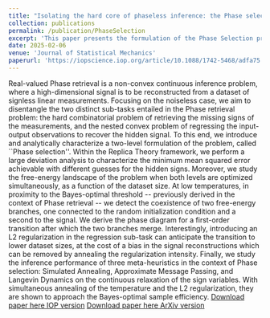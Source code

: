 ```yaml
---
title: "Isolating the hard core of phaseless inference: the Phase selection formulation"
collection: publications
permalink: /publication/PhaseSelection
excerpt: 'This paper presents the formulation of the Phase Selection problem'
date: 2025-02-06
venue: 'Journal of Statistical Mechanics'
paperurl: 'https://iopscience.iop.org/article/10.1088/1742-5468/adfa75'
---
```

Real-valued Phase retrieval is a non-convex continuous inference problem, where a high-dimensional signal is to be reconstructed from a dataset of signless linear measurements. Focusing on the noiseless case, we aim to disentangle the two distinct sub-tasks entailed in the Phase retrieval problem: the hard combinatorial problem of retrieving the missing signs of the measurements, and the nested convex problem of regressing the input-output observations to recover the hidden signal. To this end, we introduce and analytically characterize a two-level formulation of the problem, called ``Phase selection''. Within the Replica Theory framework, we perform a large deviation analysis to characterize the minimum mean squared error achievable with different guesses for the hidden signs. Moreover, we study the free-energy landscape of the problem when both levels are optimized simultaneously, as a function of the dataset size. At low temperatures, in proximity to the Bayes-optimal threshold -- previously derived in the context of Phase retrieval -- we detect the coexistence of two free-energy branches, one connected to the random initialization condition and a second to the signal. We derive the phase diagram for a first-order transition after which the two branches merge. Interestingly, introducing an L2 regularization in the regression sub-task can anticipate the transition to lower dataset sizes, at the cost of a bias in the signal reconstructions which can be removed by annealing the regularization intensity. Finally, we study the inference performance of three meta-heuristics in the context of Phase selection: Simulated Annealing, Approximate Message Passing, and Langevin Dynamics on the continuous relaxation of the sign variables. With simultaneous annealing of the temperature and the L2 regularization, they are shown to approach the Bayes-optimal sample efficiency.
[Download paper here IOP version](https://iopscience.iop.org/article/10.1088/1742-5468/adfa75)
[Download paper here ArXiv version](https://arxiv.org/abs/2502.04282)


